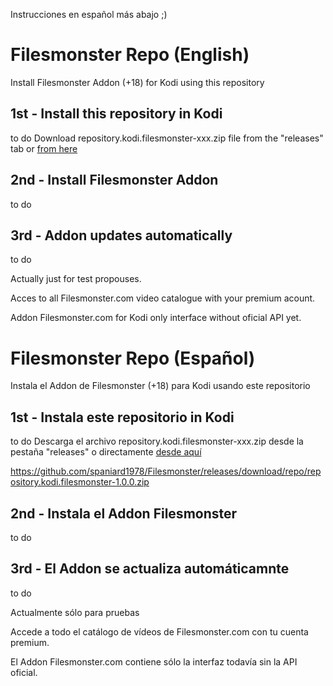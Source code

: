 Instrucciones en español más abajo ;)

# Filesmonster Repo (English)

Install Filesmonster Addon (+18) for Kodi using this repository


## 1st - Install this repository in Kodi
to do
Download repository.kodi.filesmonster-xxx.zip file from the "releases" tab or [from here](https://github.com/spaniard1978/Filesmonster/releases/download/repo/repository.kodi.filesmonster-1.0.0.zip)




## 2nd - Install Filesmonster Addon
to do

## 3rd - Addon updates automatically
to do


Actually just for test propouses.

Acces to all Filesmonster.com video catalogue with your premium acount.

Addon Filesmonster.com for Kodi only interface without oficial API yet.








# Filesmonster Repo (Español)

Instala el Addon de Filesmonster (+18) para Kodi usando este repositorio

## 1st - Instala este repositorio in Kodi
to do
Descarga el archivo repository.kodi.filesmonster-xxx.zip desde la pestaña "releases"  o directamente [desde aquí](https://github.com/spaniard1978/Filesmonster/releases/download/repo/repository.kodi.filesmonster-1.0.0.zip)


https://github.com/spaniard1978/Filesmonster/releases/download/repo/repository.kodi.filesmonster-1.0.0.zip

## 2nd - Instala el Addon Filesmonster
to do

## 3rd - El Addon se actualiza automáticamnte
to do


Actualmente sólo para pruebas

Accede a todo el catálogo de vídeos de Filesmonster.com con tu cuenta premium.

El Addon Filesmonster.com contiene sólo la interfaz todavía sin la API oficial.
